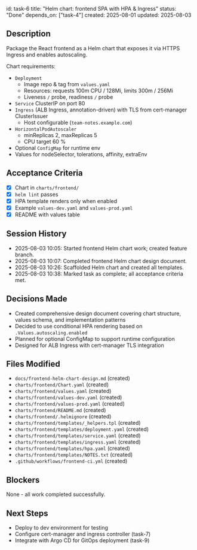 id: task-6
title: "Helm chart: frontend SPA with HPA & Ingress"
status: "Done"
depends_on: ["task-4"]
created: 2025-08-01
updated: 2025-08-03

## Description

Package the React frontend as a Helm chart that exposes it via HTTPS Ingress and enables autoscaling.

Chart requirements:

- `Deployment`
  - Image repo & tag from `values.yaml`
  - Resources: requests 100m CPU / 128Mi, limits 300m / 256Mi
  - Liveness `/` probe, readiness `/` probe
- `Service` ClusterIP on port 80
- `Ingress` (ALB Ingress, annotation-driven) with TLS from cert-manager ClusterIssuer
  - Host configurable (`team-notes.example.com`)
- `HorizontalPodAutoscaler`
  - minReplicas 2, maxReplicas 5
  - CPU target 60 %
- Optional `ConfigMap` for runtime env
- Values for nodeSelector, tolerations, affinity, extraEnv

## Acceptance Criteria

- [x] Chart in `charts/frontend/`
- [x] `helm lint` passes
- [x] HPA template renders only when enabled
- [x] Example `values-dev.yaml` and `values-prod.yaml`
- [x] README with values table

## Session History

- 2025-08-03 10:05: Started frontend Helm chart work; created feature branch.
- 2025-08-03 10:07: Completed frontend Helm chart design document.
- 2025-08-03 10:26: Scaffolded Helm chart and created all templates.
- 2025-08-03 10:38: Marked task as complete; all acceptance criteria met.

## Decisions Made

- Created comprehensive design document covering chart structure, values schema, and implementation patterns
- Decided to use conditional HPA rendering based on `.Values.autoscaling.enabled`
- Planned for optional ConfigMap to support runtime configuration
- Designed for ALB Ingress with cert-manager TLS integration

## Files Modified

- `docs/frontend-helm-chart-design.md` (created)
- `charts/frontend/Chart.yaml` (created)
- `charts/frontend/values.yaml` (created)
- `charts/frontend/values-dev.yaml` (created)
- `charts/frontend/values-prod.yaml` (created)
- `charts/frontend/README.md` (created)
- `charts/frontend/.helmignore` (created)
- `charts/frontend/templates/_helpers.tpl` (created)
- `charts/frontend/templates/deployment.yaml` (created)
- `charts/frontend/templates/service.yaml` (created)
- `charts/frontend/templates/ingress.yaml` (created)
- `charts/frontend/templates/hpa.yaml` (created)
- `charts/frontend/templates/NOTES.txt` (created)
- `.github/workflows/frontend-ci.yml` (created)

## Blockers

None - all work completed successfully.

## Next Steps

- Deploy to dev environment for testing
- Configure cert-manager and ingress controller (task-7)
- Integrate with Argo CD for GitOps deployment (task-9)
